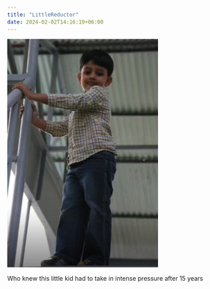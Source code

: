 ```yaml
---
title: "LittleReductor"
date: 2024-02-02T14:16:19+06:00
---
```


![](/images/babyreductor.jpg)

Who knew this little kid had to take in intense pressure after 15 years